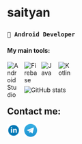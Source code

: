 
# saityan

### **`📲 Android Developer`**

#### My main tools:
[<img align="left" alt="Android Studio" width="30px" style="padding-right:10px;" src="https://cdn.jsdelivr.net/gh/devicons/devicon/icons/androidstudio/androidstudio-plain.svg"/>](https://developer.android.com/studio)
[<img align="left" alt="Firebase" width="30px" style="padding-right:10px;" src="https://cdn.jsdelivr.net/gh/devicons/devicon/icons/firebase/firebase-plain.svg"/>](https://firebase.google.com)
[<img align="left" alt="Java" width="30px" style="padding-right:10px;" src="https://cdn.jsdelivr.net/gh/devicons/devicon/icons/java/java-original.svg"/>](https://www.java.com/en/download/help/whatis_java.html)
[<img align="left" alt="Kotlin" width="30px" style="padding-right:10px;" src="https://cdn.jsdelivr.net/gh/devicons/devicon/icons/kotlin/kotlin-original.svg"/>](https://kotlinlang.org)
<br />

#
![GitHub stats](https://github-readme-stats.vercel.app/api?username=saityan&show_icons=true&theme=codeSTACKr)

## Contact me:
[<img align="left" alt="Linkedin" width="30px" style="padding-right:10px;" src="./img/linkedin_logo.svg"/>](https://www.linkedin.com/in/yuri-c-832ba01a5/)
[<img align="left" alt="Telegram" width="30px" style="padding-right:10px;" src="./img/telegram_logo.svg"/>](https://t.me/bzYFKd2X)
